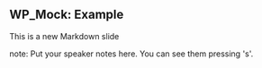 ##  WP_Mock: Example

This is a new Markdown slide

note:
    Put your speaker notes here.
    You can see them pressing 's'.
